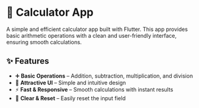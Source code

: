 # 🧮 Calculator App  

A simple and efficient calculator app built with Flutter. This app provides basic arithmetic operations with a clean and user-friendly interface, ensuring smooth calculations.  

## ✨ Features  
- ➕ **Basic Operations** – Addition, subtraction, multiplication, and division  
- 🎨 **Attractive UI** – Simple and intuitive design  
- ⚡ **Fast & Responsive** – Smooth calculations with instant results  
- 🔄 **Clear & Reset** – Easily reset the input field
